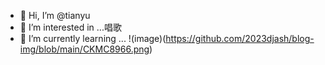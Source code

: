 - 👋 Hi, I’m @tianyu
- 👀 I’m interested in ...唱歌
- 🌱 I’m currently learning ...
  !(image)(https://github.com/2023djash/blog-img/blob/main/CKMC8966.png)
